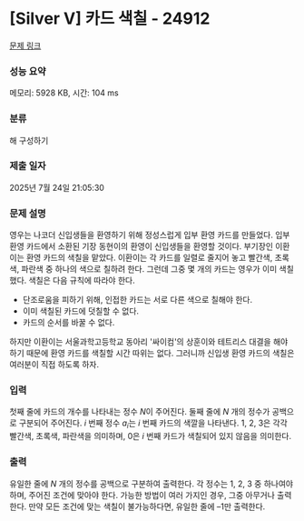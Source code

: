 # [Silver V] 카드 색칠 - 24912 

[문제 링크](https://www.acmicpc.net/problem/24912) 

### 성능 요약

메모리: 5928 KB, 시간: 104 ms

### 분류

해 구성하기

### 제출 일자

2025년 7월 24일 21:05:30

### 문제 설명

<p>영우는 나코더 신입생들을 환영하기 위해 정성스럽게 입부 환영 카드를 만들었다. 입부 환영 카드에서 소환된 기장 동현이의 환영이 신입생들을 환영할 것이다. 부기장인 이환이는 환영 카드의 색칠을 맡았다. 이환이는 각 카드를 일렬로 줄지어 놓고 빨간색, 초록색, 파란색 중 하나의 색으로 칠하려 한다. 그런데 그중 몇 개의 카드는 영우가 이미 색칠했다. 색칠은 다음 규칙에 따라야 한다.</p>

<ul>
	<li>단조로움을 피하기 위해, 인접한 카드는 서로 다른 색으로 칠해야 한다.</li>
	<li>이미 색칠된 카드에 덧칠할 수 없다.</li>
	<li>카드의 순서를 바꿀 수 없다.</li>
</ul>

<p>하지만 이환이는 서울과학고등학교 동아리 '싸이컴'의 상훈이와 테트리스 대결을 해야 하기 때문에 환영 카드를 색칠할 시간 따위는 없다. 그러니까 신입생 환영 카드의 색칠은 여러분이 직접 하도록 하자.</p>

### 입력 

 <p>첫째 줄에 카드의 개수를 나타내는 정수 <em>N</em>이 주어진다. 둘째 줄에 <em>N</em> 개의 정수가 공백으로 구분되어 주어진다. <em>i</em> 번째 정수 <em>a<sub>i</sub></em>는 <em>i</em> 번째 카드의 색깔을 나타낸다. 1, 2, 3은 각각 빨간색, 초록색, 파란색을 의미하며, 0은 <em>i</em> 번째 카드가 색칠되어 있지 않음을 의미한다.</p>

### 출력 

 <p>유일한 줄에 <em>N</em> 개의 정수를 공백으로 구분하여 출력한다. 각 정수는 1, 2, 3 중 하나여야 하며, 주어진 조건에 맞아야 한다. 가능한 방법이 여러 가지인 경우, 그중 아무거나 출력한다. 만약 모든 조건에 맞는 색칠이 불가능하다면, 유일한 줄에 –1만 출력한다.</p>

